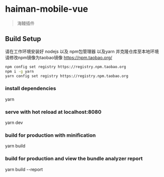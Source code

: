 # haiman-mobile-vue

> 海鳗插件

## Build Setup



请在工作环境安装好 nodejs 以及 npm包管理器 以及yarn 并克隆仓库至本地环境
请修改npm镜像为taobao镜像 https://npm.taobao.org/

``` bash
npm config set registry https://registry.npm.taobao.org
npm i -g yarn
yarn config set registry https://registry.npm.taobao.org
```

### install dependencies
yarn

### serve with hot reload at localhost:8080
yarn dev

### build for production with minification
yarn build

### build for production and view the bundle analyzer report
yarn build --report


